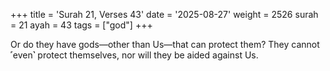 +++
title = 'Surah 21, Verses 43'
date = '2025-08-27'
weight = 2526
surah = 21
ayah = 43
tags = ["god"]
+++

Or do they have gods—other than Us—that can protect them? They cannot ˹even˺ protect themselves, nor will they be aided against Us.